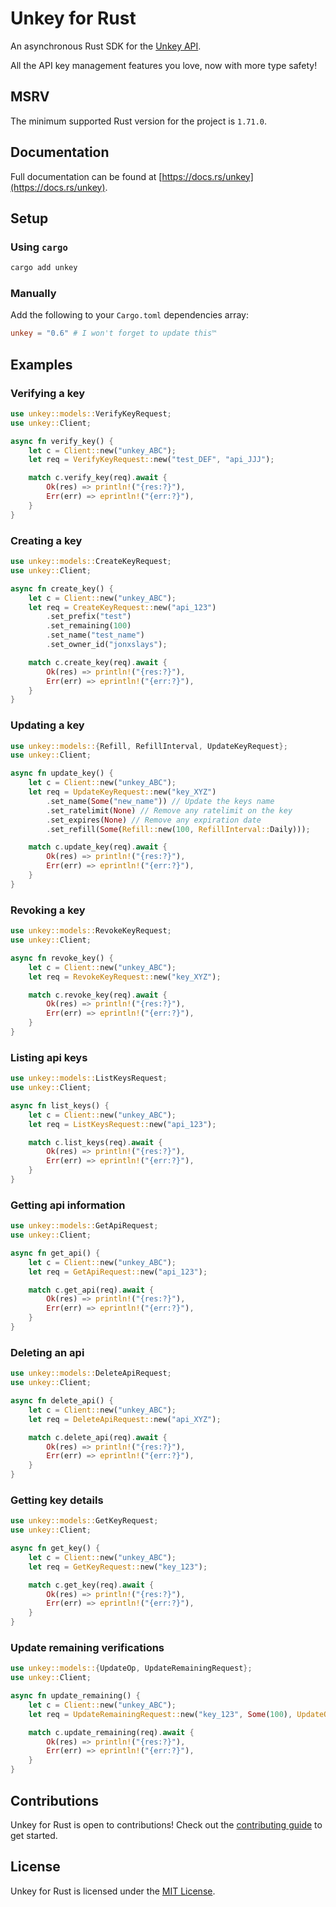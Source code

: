 # Unkey for Rust

An asynchronous Rust SDK for the [Unkey API](https://docs.unkey.dev/introduction).

All the API key management features you love, now with more type safety!

## MSRV

The minimum supported Rust version for the project is `1.71.0`.

## Documentation

Full documentation can be found at [https://docs.rs/unkey](https://docs.rs/unkey).

## Setup

### Using `cargo`

```bash
cargo add unkey
```

### Manually

Add the following to your `Cargo.toml` dependencies array:

```toml
unkey = "0.6" # I won't forget to update this™
```

## Examples

### Verifying a key

```rust
use unkey::models::VerifyKeyRequest;
use unkey::Client;

async fn verify_key() {
    let c = Client::new("unkey_ABC");
    let req = VerifyKeyRequest::new("test_DEF", "api_JJJ");

    match c.verify_key(req).await {
        Ok(res) => println!("{res:?}"),
        Err(err) => eprintln!("{err:?}"),
    }
}
```

### Creating a key

```rust
use unkey::models::CreateKeyRequest;
use unkey::Client;

async fn create_key() {
    let c = Client::new("unkey_ABC");
    let req = CreateKeyRequest::new("api_123")
        .set_prefix("test")
        .set_remaining(100)
        .set_name("test_name")
        .set_owner_id("jonxslays");

    match c.create_key(req).await {
        Ok(res) => println!("{res:?}"),
        Err(err) => eprintln!("{err:?}"),
    }
}
```

### Updating a key

```rust
use unkey::models::{Refill, RefillInterval, UpdateKeyRequest};
use unkey::Client;

async fn update_key() {
    let c = Client::new("unkey_ABC");
    let req = UpdateKeyRequest::new("key_XYZ")
        .set_name(Some("new_name")) // Update the keys name
        .set_ratelimit(None) // Remove any ratelimit on the key
        .set_expires(None) // Remove any expiration date
        .set_refill(Some(Refill::new(100, RefillInterval::Daily)));

    match c.update_key(req).await {
        Ok(res) => println!("{res:?}"),
        Err(err) => eprintln!("{err:?}"),
    }
}
```

### Revoking a key

```rust
use unkey::models::RevokeKeyRequest;
use unkey::Client;

async fn revoke_key() {
    let c = Client::new("unkey_ABC");
    let req = RevokeKeyRequest::new("key_XYZ");

    match c.revoke_key(req).await {
        Ok(res) => println!("{res:?}"),
        Err(err) => eprintln!("{err:?}"),
    }
}
```

### Listing api keys

```rust
use unkey::models::ListKeysRequest;
use unkey::Client;

async fn list_keys() {
    let c = Client::new("unkey_ABC");
    let req = ListKeysRequest::new("api_123");

    match c.list_keys(req).await {
        Ok(res) => println!("{res:?}"),
        Err(err) => eprintln!("{err:?}"),
    }
}
```

### Getting api information

```rust
use unkey::models::GetApiRequest;
use unkey::Client;

async fn get_api() {
    let c = Client::new("unkey_ABC");
    let req = GetApiRequest::new("api_123");

    match c.get_api(req).await {
        Ok(res) => println!("{res:?}"),
        Err(err) => eprintln!("{err:?}"),
    }
}
```

### Deleting an api

```rust
use unkey::models::DeleteApiRequest;
use unkey::Client;

async fn delete_api() {
    let c = Client::new("unkey_ABC");
    let req = DeleteApiRequest::new("api_XYZ");

    match c.delete_api(req).await {
        Ok(res) => println!("{res:?}"),
        Err(err) => eprintln!("{err:?}"),
    }
}
```

### Getting key details

```rust
use unkey::models::GetKeyRequest;
use unkey::Client;

async fn get_key() {
    let c = Client::new("unkey_ABC");
    let req = GetKeyRequest::new("key_123");

    match c.get_key(req).await {
        Ok(res) => println!("{res:?}"),
        Err(err) => eprintln!("{err:?}"),
    }
}
```

### Update remaining verifications

```rust
use unkey::models::{UpdateOp, UpdateRemainingRequest};
use unkey::Client;

async fn update_remaining() {
    let c = Client::new("unkey_ABC");
    let req = UpdateRemainingRequest::new("key_123", Some(100), UpdateOp::Set);

    match c.update_remaining(req).await {
        Ok(res) => println!("{res:?}"),
        Err(err) => eprintln!("{err:?}"),
    }
}
```

## Contributions

Unkey for Rust is open to contributions! Check out the
[contributing guide](https://github.com/Jonxslays/unkey/blob/master/CONTRIBUTING.md)
to get started.

## License

Unkey for Rust is licensed under the
[MIT License](https://github.com/Jonxslays/unkey/blob/master/LICENSE).
